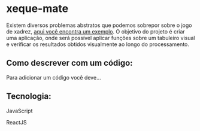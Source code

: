 # xeque-mate

Existem diversos problemas abstratos que podemos sobrepor sobre o jogo de xadrez, [aqui você encontra um exemplo](https://pt.wikipedia.org/wiki/Problema_das_oito_damas). O objetivo do projeto é criar uma aplicação, onde será possível aplicar funções sobre um tabuleiro visual e verificar os resultados obtidos visualmente ao longo do processamento.

## Como descrever com um código:

Para adicionar um código você deve...

## Tecnologia:

JavaScript

ReactJS
